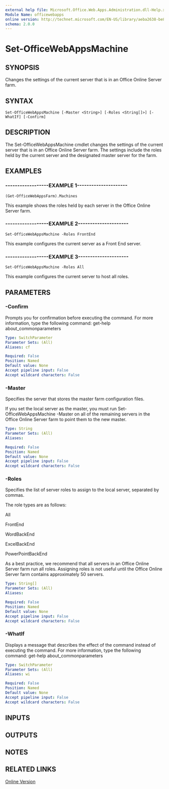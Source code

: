 ```yaml
---
external help file: Microsoft.Office.Web.Apps.Administration.dll-Help.xml
Module Name: officewebapps
online version: http://technet.microsoft.com/EN-US/library/aeba2638-be88-4030-80fe-7e4bcd30309b(Office.15).aspx
schema: 2.0.0
---
```


# Set-OfficeWebAppsMachine

## SYNOPSIS
Changes the settings of the current server that is in an Office Online Server farm.

## SYNTAX

```
Set-OfficeWebAppsMachine [-Master <String>] [-Roles <String[]>] [-WhatIf] [-Confirm]
```

## DESCRIPTION
The Set-OfficeWebAppsMachine cmdlet changes the settings of the current server that is in an Office Online Server farm.
The settings include the roles held by the current server and the designated master server for the farm.

## EXAMPLES

### ------------------EXAMPLE 1---------------------
```
(Get-OfficeWebAppsFarm).Machines
```

This example shows the roles held by each server in the Office Online Server farm.

### ------------------EXAMPLE 2---------------------
```
Set-OfficeWebAppsMachine -Roles FrontEnd
```

This example configures the current server as a Front End server.

### ------------------EXAMPLE 3---------------------
```
Set-OfficeWebAppsMachine -Roles All
```

This example configures the current server to host all roles.

## PARAMETERS

### -Confirm
Prompts you for confirmation before executing the command.
For more information, type the following command: get-help about_commonparameters

```yaml
Type: SwitchParameter
Parameter Sets: (All)
Aliases: cf

Required: False
Position: Named
Default value: None
Accept pipeline input: False
Accept wildcard characters: False
```

### -Master
Specifies the server that stores the master farm configuration files.

If you set the local server as the master, you must run Set-OfficeWebAppsMachine -Master on all of the remaining servers in the Office Online Server farm to point them to the new master.

```yaml
Type: String
Parameter Sets: (All)
Aliases: 

Required: False
Position: Named
Default value: None
Accept pipeline input: False
Accept wildcard characters: False
```

### -Roles
Specifies the list of server roles to assign to the local server, separated by commas.

The role types are as follows:

All

FrontEnd

WordBackEnd

ExcelBackEnd

PowerPointBackEnd

As a best practice, we recommend that all servers in an Office Online Server farm run all roles.
Assigning roles is not useful until the Office Online Server farm contains approximately 50 servers.

```yaml
Type: String[]
Parameter Sets: (All)
Aliases: 

Required: False
Position: Named
Default value: None
Accept pipeline input: False
Accept wildcard characters: False
```

### -WhatIf
Displays a message that describes the effect of the command instead of executing the command.
For more information, type the following command: get-help about_commonparameters

```yaml
Type: SwitchParameter
Parameter Sets: (All)
Aliases: wi

Required: False
Position: Named
Default value: None
Accept pipeline input: False
Accept wildcard characters: False
```

## INPUTS

## OUTPUTS

## NOTES

## RELATED LINKS

[Online Version](http://technet.microsoft.com/EN-US/library/aeba2638-be88-4030-80fe-7e4bcd30309b(Office.15).aspx)

